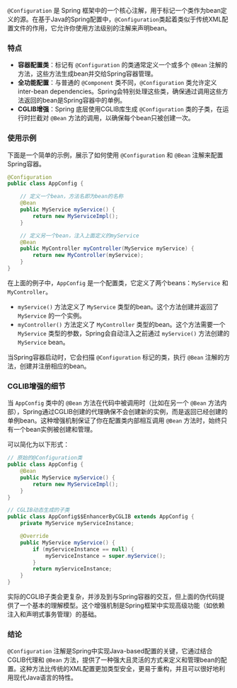 `@Configuration` 是 Spring 框架中的一个核心注解，用于标记一个类作为bean定义的源。在基于Java的Spring配置中，`@Configuration`类起着类似于传统XML配置文件的作用，它允许你使用方法级别的注解来声明bean。

### 特点

- **容器配置类**：标记有 `@Configuration` 的类通常定义一个或多个 `@Bean` 注解的方法，这些方法生成bean并交给Spring容器管理。
- **全功能配置**：与普通的 `@Component` 类不同，`@Configuration` 类允许定义 inter-bean dependencies。Spring会特别处理这些类，确保通过调用这些方法返回的bean是Spring容器中的单例。
- **CGLIB增强**：Spring 底层使用CGLIB库生成 `@Configuration` 类的子类，在运行时拦截对 `@Bean` 方法的调用，以确保每个bean只被创建一次。

### 使用示例

下面是一个简单的示例，展示了如何使用 `@Configuration` 和 `@Bean` 注解来配置Spring容器。

```java
@Configuration
public class AppConfig {

    // 定义一个bean，方法名即为bean的名称
    @Bean
    public MyService myService() {
        return new MyServiceImpl();
    }

    // 定义另一个bean，注入上面定义的myService
    @Bean
    public MyController myController(MyService myService) {
        return new MyController(myService);
    }
}
```

在上面的例子中，`AppConfig` 是一个配置类，它定义了两个beans：`MyService` 和 `MyController`。

- `myService()` 方法定义了 `MyService` 类型的bean。这个方法创建并返回了 `MyService` 的一个实例。
- `myController()` 方法定义了 `MyController` 类型的bean。这个方法需要一个 `MyService` 类型的参数，Spring会自动注入之前通过 `myService()` 方法创建的 `MyService` bean。

当Spring容器启动时，它会扫描 `@Configuration` 标记的类，执行 `@Bean` 注解的方法，创建并注册相应的bean。

### CGLIB增强的细节

当 `AppConfig` 类中的 `@Bean` 方法在代码中被调用时（比如在另一个 `@Bean` 方法内部），Spring通过CGLIB创建的代理确保不会创建新的实例，而是返回已经创建的单例bean。这种增强机制保证了你在配置类内部相互调用 `@Bean` 方法时，始终只有一个bean实例被创建和管理。

可以简化为以下形式：

```java
// 原始的@Configuration类
public class AppConfig {
    @Bean
    public MyService myService() {
        return new MyServiceImpl();
    }
}

// CGLIB动态生成的子类
public class AppConfig$$EnhancerByCGLIB extends AppConfig {
    private MyService myServiceInstance;

    @Override
    public MyService myService() {
        if (myServiceInstance == null) {
            myServiceInstance = super.myService();
        }
        return myServiceInstance;
    }
}
```

实际的CGLIB子类会更复杂，并涉及到与Spring容器的交互，但上面的伪代码提供了一个基本的理解模型。这个增强机制是Spring框架中实现高级功能（如依赖注入和声明式事务管理）的基础。

### 结论

`@Configuration` 注解是Spring中实现Java-based配置的关键，它通过结合CGLIB代理和 `@Bean` 方法，提供了一种强大且灵活的方式来定义和管理bean的配置。这种方法比传统的XML配置更加类型安全，更易于重构，并且可以很好地利用现代Java语言的特性。
